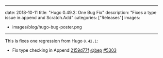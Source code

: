 
---
date: 2018-10-11
title: "Hugo 0.49.2: One Bug Fix"
description: "Fixes a type issue in append and Scratch.Add"
categories: ["Releases"]
images:
- images/blog/hugo-bug-poster.png

---

	

This is fixes one regression from Hugo `0.42.1`:

* Fix type checking in Append [2159d77f](https://github.com/gohugoio/hugo/commit/2159d77f368eb1f78e51dd94133554f88052d85f) [@bep](https://github.com/bep) [#5303](https://github.com/gohugoio/hugo/issues/5303)





